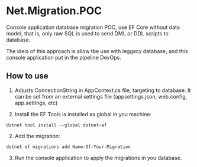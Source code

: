 # Net.Migration.POC
Console application database migration POC, use EF Core without data model, that is, only raw SQL is used to send DML or DDL scripts to database.

The ideia of this approach is allow tbe use with leggacy database, and this console application put in the pipeline DevOps.

## How to use

1. Adjusts ConnectionString in AppContext.cs file, targeting to database. It can be set from an external settings file (appsettings.json, web.config, app.settings, etc)

3. Install the EF Tools is installed as global in you machine:

~~~
dotnet tool install --global dotnet-ef
~~~

2. Add the migration:

~~~
dotnet ef migrations add Name-Of-Your-Migration
~~~

3. Run the console application to apply the migrations in you database.
